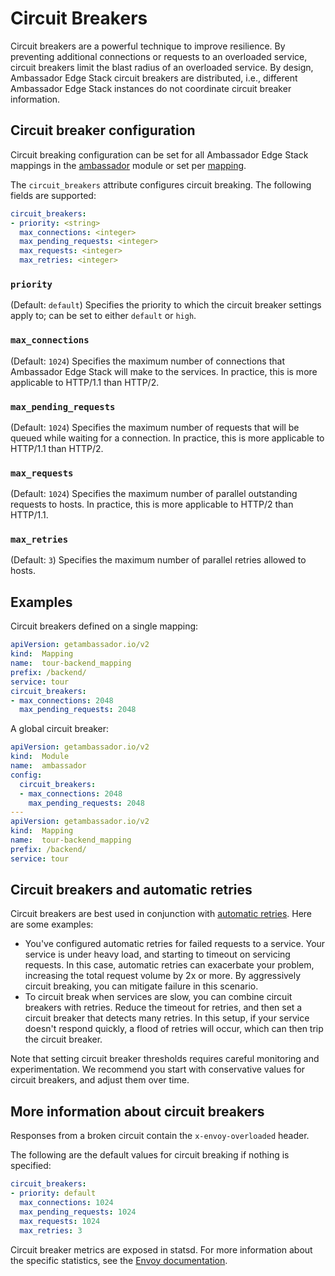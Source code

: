 # Circuit Breakers

Circuit breakers are a powerful technique to improve resilience. By preventing additional connections or requests to an overloaded service, circuit breakers limit the blast radius of an overloaded service. By design, Ambassador Edge Stack circuit breakers are distributed, i.e., different Ambassador Edge Stack instances do not coordinate circuit breaker information.

## Circuit breaker configuration

Circuit breaking configuration can be set for all Ambassador Edge Stack mappings in the [ambassador](/reference/core/ambassador) module or set per [mapping](https://www.getambassador.io/reference/mappings#configuring-mappings).

The `circuit_breakers` attribute configures circuit breaking. The following fields are supported:
```yaml
circuit_breakers:
- priority: <string>
  max_connections: <integer>
  max_pending_requests: <integer>
  max_requests: <integer>
  max_retries: <integer>
```

### `priority`
(Default: `default`) Specifies the priority to which the circuit breaker settings apply to; can be set to either `default` or `high`.

### `max_connections`
(Default: `1024`) Specifies the maximum number of connections that Ambassador Edge Stack will make to the services. In practice, this is more applicable to HTTP/1.1 than HTTP/2.

### `max_pending_requests`
(Default: `1024`) Specifies the maximum number of requests that will be queued while waiting for a connection. In practice, this is more applicable to HTTP/1.1 than HTTP/2.

### `max_requests`
(Default: `1024`) Specifies the maximum number of parallel outstanding requests to hosts. In practice, this is more applicable to HTTP/2 than HTTP/1.1.

### `max_retries`
(Default: `3`) Specifies the maximum number of parallel retries allowed to hosts.

## Examples

Circuit breakers defined on a single mapping:

```yaml
apiVersion: getambassador.io/v2
kind:  Mapping
name:  tour-backend_mapping
prefix: /backend/
service: tour
circuit_breakers:
- max_connections: 2048
  max_pending_requests: 2048
```

A global circuit breaker:

```yaml
apiVersion: getambassador.io/v2
kind:  Module
name:  ambassador
config:
  circuit_breakers:
  - max_connections: 2048
    max_pending_requests: 2048
---
apiVersion: getambassador.io/v2
kind:  Mapping
name:  tour-backend_mapping
prefix: /backend/
service: tour
```

## Circuit breakers and automatic retries

Circuit breakers are best used in conjunction with [automatic retries](/reference/retries). Here are some examples:

* You've configured automatic retries for failed requests to a service. Your service is under heavy load, and starting to timeout on servicing requests. In this case, automatic retries can exacerbate your problem, increasing the total request volume by 2x or more. By aggressively circuit breaking, you can mitigate failure in this scenario.
* To circuit break when services are slow, you can combine circuit breakers with retries. Reduce the timeout for retries, and then set a circuit breaker that detects many retries. In this setup, if your service doesn't respond quickly, a flood of retries will occur, which can then trip the circuit breaker.

Note that setting circuit breaker thresholds requires careful monitoring and experimentation. We recommend you start with conservative values for circuit breakers, and adjust them over time.

## More information about circuit breakers

Responses from a broken circuit contain the `x-envoy-overloaded` header.

The following are the default values for circuit breaking if nothing is specified:

```yaml
circuit_breakers:
- priority: default
  max_connections: 1024
  max_pending_requests: 1024
  max_requests: 1024
  max_retries: 3
```

Circuit breaker metrics are exposed in statsd. For more information about the specific statistics, see the [Envoy documentation](https://www.envoyproxy.io/docs/envoy/latest/intro/arch_overview/upstream/circuit_breaking.html).


